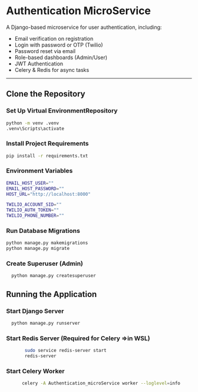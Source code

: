 # Authentication MicroService

A Django-based microservice for user authentication, including:

- Email verification on registration
- Login with password or OTP (Twilio)
- Password reset via email
- Role-based dashboards (Admin/User)
- JWT Authentication
- Celery & Redis for async tasks

---


## Clone the Repository
### Set Up Virtual EnvironmentRepository

```bash
python -m venv .venv
.venv\Scripts\activate 
```
### Install Project Requirements
 ```bash
pip install -r requirements.txt
 ```

### Environment Variables
```bash
EMAIL_HOST_USER=""
EMAIL_HOST_PASSWORD=""
HOST_URL="http://localhost:8000"

TWILIO_ACCOUNT_SID=""
TWILIO_AUTH_TOKEN=""
TWILIO_PHONE_NUMBER=""
 ```


### Run Database Migrations

 ```bash
 python manage.py makemigrations
 python manage.py migrate
 ```

### Create Superuser (Admin)

  ```bash
    python manage.py createsuperuser
  ```

## Running the Application
### Start Django Server

  ```bash
    python manage.py runserver
  ```

### Start Redis Server (Required for Celery =>in WSL)
  ```bash     
         sudo service redis-server start
         redis-server

  ```
###  Start Celery Worker
  ```bash     
        celery -A Authentication_microService worker --loglevel=info
  ```